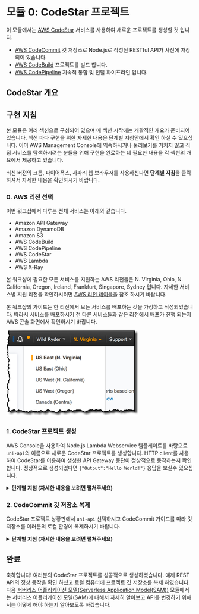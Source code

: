 <!-- $theme: default -->

# 모듈 0: CodeStar 프로젝트

이 모듈에서는 [AWS CodeStar](https://aws.amazon.com/codestar/) 서비스를 사용하여 새로운 프로젝트를 생성할 것 입니다.

* [AWS CodeCommit](https://aws.amazon.com/codecommit/) 깃 저장소로 Node.js로 작성된 RESTful API가 사전에 저장되어 있습니다.
* [AWS CodeBuild](https://aws.amazon.com/codebuild/) 프로젝트를 빌드 합니다.
* [AWS CodePipeline](https://aws.amazon.com/codepipeline/) 지속적 통합 및 전달 파이프라인 입니다.

## CodeStar 개요

## 구현 지침

본 모듈은 여러 섹션으로 구성되어 있으며 매 섹션 시작에는 개괄적인 개요가 준비되어 있습니다. 섹션 마다 구현을 위한 자세한 내용은 단계별 지침안에서 확인 하실 수 있으십니다. 이미 AWS Management Console에 익숙하시거나 둘러보기를 거치지 않고 직접 서비스를 탐색하시려는 분들을 위해 구현을 완료하는 데 필요한 내용을 각 섹션의 개요에서 제공하고 있습니다.

최신 버젼의 크롬, 파이어폭스, 사파리 웹 브라우저를 사용하신다면 **단계별 지침**을 클릭하셔서 자세한 내용을 확인하시기 바랍니다.

### 0. AWS 리전 선택

이번 워크샵에서 다루는 전체 서비스는 아래와 같습니다.

* Amazon API Gateway
* Amazon DynamoDB
* Amazon S3
* AWS CodeBuild
* AWS CodePipeline
* AWS CodeStar
* AWS Lambda
* AWS X-Ray

본 워크샵에 필요한 모든 서비스를 지원하는 AWS 리전들은 N. Virginia, Ohio, N. California, Oregon, Ireland, Frankfurt, Singapore, Sydney 입니다. 자세한 서비스별 지원 리전을 확인하시려면 [AWS 리전 테이블](https://aws.amazon.com/about-aws/global-infrastructure/regional-product-services/)을 참조 하시기 바랍니다.

본 워크샵의 가이드는 한 리전에서 모든 서비스를 배포하는 것을 가정하고 작성되었습니다. 따라서 서비스를 배포하시기 전 다른 서비스들과 같은 리전에서 배포가 진행 되는지 AWS 콘솔 화면에서 확인하시기 바랍니다.

![Region selection screenshot](images/region-selection.png)

### 1. CodeStar 프로젝트 생성

AWS Console을 사용하여 Node.js Lambda Webservice 템플레이트를 바탕으로 `uni-api`의 이름으로 새로운 CodeStar 프로젝트를 생성합니다. HTTP client를 사용하여 CodeStar를 이용하여 생성한 API Gateway 종단이 정상적으로 동작하는지 확인합니다. 정상적으로 생성되었다면 `{"Output":"Hello World!"}` 응답을 보실수 있으십니다.

<details>
<summary><strong>단계별 지침 (자세한 내용을 보려면 펼쳐주세요)</strong></summary><p>

1. AWS Management 콘솔에서 **Services**를 선택한 다음 Developer Tools 섹션에서 **CodeStar** 를 선택하십시오.

1. 만약에 이전에 CodeStar 프로젝트를 사용하셨다면 4단계로 넘어가 주시기 바랍니다. 처음 CodeStar 프로젝트를 생성하시는 경우에는 아래와 같은 환영 메시지 화면을 보실수 있으십니다. **Start a project** 버튼을 클릭하여 다음 단계로 진행하시기 바랍니다.

    ![CodeStar 1](images/codestar-1.png)

1. 처음 CodeStar 프로젝트를 생성하시는 경우에는 아래 그림과 같은 화면을 보실 수 있으십니다. 확인 메시지의 내용은 CodeStar를 사용하는데 필요한 CodeCommit repositories, CodePipeline pipelines, CodeBuild와 같이 필요한 자원들을 AWS가 사용자를 대신해서 생성 할 수 있도록 CodeStar에게 역할 권한을 허락 하는 내용 입니다. **Yes, create role** 버튼을 클릭하여 다음 단계로 진행하시기 바랍니다.

    ![CodeStar 2](images/codestar-2.png)

1. 만약에 이전에 CodeStar 프로젝트를 사용하셨다면 프로젝트 목록를 보실 수 있으십니다. **Create a new project** 버튼을 클릭하여 다음 단계로 넘어시기 바랍니다.

    ![CodeStar 3](images/codestar-3.png)

1. 왼쪽 네비게이션에서 CodeStar 프로젝트 범위를  **Web service**, **Node.js**, **AWS Lambda**를 선택하시기 바랍니다. 정상적으로 선택을 하셨다면 프로젝트 템플레이트 선택 옵션이 **Express.js** AWS Lambda를 사용하는 웹서비스만을 보실 수 있으십니다. **Express.js**를 선택하여 다음 단계로 진행하시기 바랍니다.

    ![CodeStar 4](images/codestar-4.png)

1. **Project name**에 `uni-api`를 입력하시고 우측 하단의 **Create Project** 버튼을 클릭하여 다음 단계로 진행하시기 바랍니다.

    ![CodeStar 5](images/codestar-5.png)

1. **Display Name**에 이름을 입력하시고 **Email**을 확인하시기 바랍니다. 아래 그림에는 보여 지고는 있지 않습니다만 여러분의 IAM 사용자 계정 정보가 입력란에 보여야 합니다. 모두 작성하셨다면 우측 하단의 **Next** 버튼을 클릭하여 다음 단계로 진행하시기 바랍니다.

    ![CodeStar 6](images/codestar-6.png)

1. 다음 화면에서는 프로젝트 코드를 어떻게 수정할 것인지 문의하는 화면을 보실 수 있으십니다. 이 설정화면은 뒤의 섹션에서 다시 설정을 할 것입니다. 지금은 우측 하단의 **Skip** 버튼을 클릭하여 다음 단계로 진행하시기 바랍니다.

    ![CodeStar 7](images/codestar-7.png)

1. CodeStar 프로젝트 상황판에서 여러분의 프로젝트를 확인 하실 수 있으십니다. 새로운 프로젝트를 생성한 뒤에는 CodeStar가 프로젝트에 필요한 CodeCommit, CodeBuild, CodePipeline 및 추가로 선택한 템플레이트에 필요한 자원들을 생성하는데 약간의 시간이 소요됩니다. 우측 상단의 진행율 상태가 100%가 되면 프로젝트에 필요한 자원들의 생성이 완료되었음을 의미 합니다.

    ![CodeStar 8](images/codestar-8.png)

1. 프로젝트 생성후 처음으로 실행되는 CodePipeline은 자동적으로 실행 됩니다. 자원 생성이 완료가 되면 여러분이 실행을 하지 않더라도 자동적으로 CodePipeline을 실행합니다. CodePipeline은 아래와 같이 총 3 단계로 이루어져 있습니다.

1. Once provisioning is complete, there will be a brief delay as the CodePipeline pipeline executes for the first time.  The pipeline consists of three stages:

    * Source stage: 소스 코드가 CodeCommit 저장소로 부터 복사 됩니다.
    * Build stage: CodeBuild 프로젝트는 buildspec.yml 파일에 정의된 명령들을 수행하여 소스코드로 부터 배포가능한 컴파일된 결과물을 생성합니다. 이 실습의 경우 서버리스 어플리케이션 모델 (Serverless Application Model (SAM))이 생성 됩니다.
    * Deploy stage: CloudFormation을 사용하여 배포가능한 SAM 결과물이 해당 Lambda 함수 및 API Gateway 환경에 배포 됩니다.

    모든 단계가 완료되면 API Gateway **Application endpoint** 접근 가능한 종단이 상황판에 표시가 됩니다.

    ![CodeStar 9](images/codestar-9.png)

1. **Application endpoint** 를 열어 `{"Output":"Hello World!"}` 응답 메시지를 확인하시기 바랍니다.

    ![CodeStar 10](images/codestar-10.png)

1. 축하합니다. CodeStar를 사용하여 서버리스 웹 서비스 프로젝트를 성공적으로 생성하였습니다. 다음 섹션에서는 깃 클라이언트를 사용하여 여러분의 로컬 컴퓨터로 프로젝트를 복제 하도록 하겠습니다.

</p></details>

### 2. CodeCommit 깃 저장소 복제

CodeStar 프로젝트 상황판에서 `uni-api` 선택하시고 CodeCommit 가이드를 따라 깃 저장소를 여러분의 로컬 환경에 복제하시기 바랍니다.

<details>
<summary><strong>단계별 지침 (자세한 내용을 보려면 펼쳐주세요)</strong></summary><p>

1. CodeStar 프로젝트 상황판의 우측 상단의 **Connect Tools** 버튼을 클릭 하시기 바랍니다.

    ![CodeStar 11](images/codestar-11.png)
    만약에 이전에 CodeStar 프로젝트를 사용하셨다면  **Connect** 버튼이 좌측 하단 **Commit** 부분에도 있습니다.
    ![CodeStar 11](images/codestar-11b.png)

1. **Visual Studio**, **Eclipse**, **Command line tools**을 이용하여 CodeCommit 저장소를 복제하는 가이드를 보실 수 있습니다. 운영체제별 **macOS**, **Windows**, **Linux** 및 **HTTPS**, **SSH**와 같은 접근 방식에 따른 가이드를 제공하고 있습니다. 이번 워크숍의 이후 모듈들에서는 `git` 명령어 및 `aws cli`를 사용하셔야 합니다. 여러분의 운영체제에 맞는 **Command line tools**를 설치하시길 권장 드립니다. AWS에서 제공하는 가이드를 따라서 깃 저장소를 여러분의 로컬 컴퓨터에 복제하시기 바랍니다.

    ![CodeStar 12](images/codestar-12.png)

1. 축하합니다. `uni-api` 프로젝트를 로컬 컴퓨터에 복제를 완료 하였습니다. 다음 모듈에서는 로컬에서 소스 코드 수정 및 커밋을 수행하고 프로젝트 깃 저장소에 푸쉬(변경 사항을 업로드)를 하여 자동으로 지속적 통합 및 전달 파이프라인을 실행 하도록 하겠습니다.

</p></details>

## 완료

축하합니다! 여러분의 CodeStar 프로젝트를 성공적으로 생성하셨습니다. 예제 REST API의 정상 동작을 확인 하셨고 로컬 컴퓨터에 프로젝트 깃 저장소를 복제 하였습니다. 다음 [서버리스 어플리케이션 모델(Serverless Application Model(SAM))](../1_ServerlessApplicationModel) 모듈에서는 서버리스 어플리케이션 모델(SAM)에 대해서 자세히 알아보고 API를 변경하기 위해서는 어떻게 해야 하는지 알아보도록 하겠습니다.
